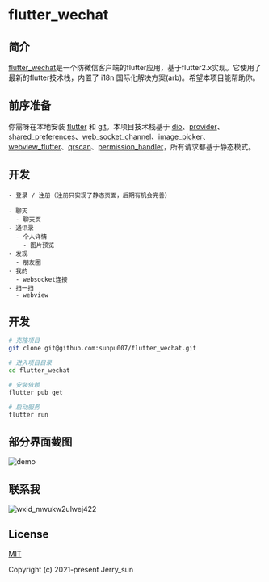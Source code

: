# flutter_wechat

## 简介

[flutter_wechat](https://github.com/sunpu007/flutter_wechat)是一个防微信客户端的flutter应用，基于flutter2.x实现。它使用了最新的flutter技术栈，内置了 i18n 国际化解决方案(arb)。希望本项目能帮助你。

## 前序准备

你需呀在本地安装 [flutter](https://flutter.dev/docs/get-started/install) 和 [git](https://git-scm.com/)。本项目技术栈基于 [dio](https://pub.dev/packages/dio)、[provider](https://pub.dev/packages/provider)、[shared_preferences](https://pub.dev/packages/shared_preferences)、[web_socket_channel](https://pub.dev/packages/web_socket_channel)、[image_picker](https://pub.dev/packages/image_picker)、[webview_flutter](https://pub.dev/packages/webview_flutter)、[qrscan](https://pub.dev/packages/qrscan)、[permission_handler](https://pub.dev/packages/permission_handler)，所有请求都基于静态模式。

## 开发

```
- 登录 / 注册（注册只实现了静态页面，后期有机会完善）

- 聊天
  - 聊天页
- 通讯录
  - 个人详情
    - 图片预览
- 发现
  - 朋友圈
- 我的
  - websocket连接
- 扫一扫
  - webview

```

## 开发

```bash
# 克隆项目
git clone git@github.com:sunpu007/flutter_wechat.git

# 进入项目目录
cd flutter_wechat

# 安装依赖
flutter pub get

# 启动服务
flutter run
```
## 部分界面截图

![demo](https://user-images.githubusercontent.com/20461171/127133672-211d77be-8ee6-4972-a5fb-6f4ec690444c.png)

## 联系我

![wxid_mwukw2ulwej422](https://user-images.githubusercontent.com/20461171/127292875-69a03211-59c3-4df4-adde-0b1fbaae44cc.jpg)

## License

[MIT](https://github.com/sunpu007/flutter_wechat/blob/main/LICENSE)

Copyright (c) 2021-present Jerry_sun
